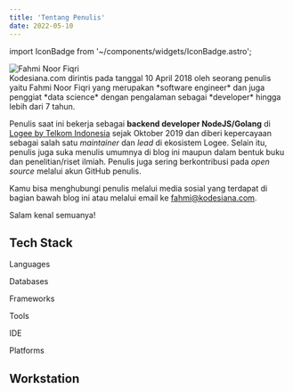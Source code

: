 ```yaml
---
title: 'Tentang Penulis'
date: 2022-05-10
---
```


import IconBadge from '~/components/widgets/IconBadge.astro';

<div class="mx-auto flex flex-wrap flex-col md:flex-row items-center">
<div class="flex flex-col w-full md:w-2/5 justify-center items-start">
    <img class="object-contain m-auto w-72" src="/me.jpg" alt="Fahmi Noor Fiqri"/>
</div>
<div class="w-full md:w-3/5">
Kodesiana.com dirintis pada tanggal 10 April 2018 oleh seorang penulis yaitu Fahmi Noor Fiqri yang merupakan *software engineer* dan juga penggiat *data science* dengan pengalaman sebagai *developer* hingga lebih dari 7 tahun.

Penulis saat ini bekerja sebagai **backend developer NodeJS/Golang** di [Logee by Telkom Indonesia](https://logee.id/)
sejak Oktober 2019 dan diberi kepercayaan sebagai salah satu _maintainer_ dan _lead_ di ekosistem Logee. Selain itu,
penulis juga suka menulis umumnya di blog ini maupun dalam bentuk buku dan penelitian/riset ilmiah. Penulis juga sering
berkontribusi pada _open source_ melalui akun GitHub penulis.

Kamu bisa menghubungi penulis melalui media sosial yang terdapat di bagian bawah blog ini atau melalui email ke
fahmi@kodesiana.com.

Salam kenal semuanya!

</div>
</div>

## Tech Stack

Languages

<div class="flex flex-wrap justify-left">
  <IconBadge icon="logos:c-sharp" content="C#" />
  <IconBadge icon="logos:typescript-icon" content="TypeScript" />
  <IconBadge icon="logos:python" content="Python" />
  <IconBadge icon="logos:go" content="Golang" />
  <div class="lg:ml-4" />
  <IconBadge icon="logos:dotnet" content=".NET" />
  <IconBadge icon="skill-icons:NodeJS-Dark" content="NodeJS" />
</div>

Databases

<div class="flex flex-wrap justify-left">
  <IconBadge icon="skill-icons:MongoDB" content="MongoDB" />
  <IconBadge icon="logos:redis" content="Redis" />
  <IconBadge icon="logos:postgresql" content="PostgreSQL" />
  <IconBadge icon="logos:sqlite" content="SQLite" />
  <IconBadge icon="logos:elasticsearch" content="Elasticsearch" />
</div>

Frameworks

<div class="flex flex-wrap justify-left">
  <IconBadge content="ASP.NET Core" />
  <IconBadge content="EntityFramework" />
  <IconBadge content="Echo" />
  <IconBadge icon="skill-icons:ExpressJS-Light" content="Express" />
  <IconBadge icon="logos:react" content="React" />
  <IconBadge icon="logos:vitejs" content="Vite" />
  <IconBadge icon="logos:astro" content="Astro" />
  <IconBadge icon="logos:tensorflow" content="TensorFlow" />
  <IconBadge icon="logos:numpy" content="NumPy" />
  <IconBadge icon="logos:opencv" content="OpenCV" />
  <IconBadge icon="simple-icons:pandas" content="Pandas" />
  <IconBadge icon="simple-icons:modin" content="Intel Modin" />
  <IconBadge icon="simple-icons:scikitlearn" content="Scikit-Learn" />
  <IconBadge icon="tabler:timeline" content="Statsmodels" />
  <IconBadge content="XGBoost" />
  <IconBadge icon="logos:intel" content="Intel oneAPI" />
</div>

Tools

<div class="flex flex-wrap justify-left">
  <IconBadge icon="logos:git-icon" content="Git" />
  <IconBadge icon="logos:kubernetes" content="Kubernetes" />
  <IconBadge icon="logos:openshift" content="OpenShift" />
  <IconBadge icon="logos:rancher-icon" content="Rancher" />
  <IconBadge icon="logos:helm" content="Helm" />
  <IconBadge icon="logos:ansible" content="Ansible" />
  <IconBadge icon="logos:terraform-icon" content="TerraForm" />
  <IconBadge icon="logos:jenkins" content="Jenkins" />
  <IconBadge icon="logos:github-actions" content="Github Actions" />
  <IconBadge icon="logos:github-copilot" content="GitHub Copilot" />
  <IconBadge icon="logos:logstash" content="Logstash" />
  <IconBadge icon="logos:kibana" content="Kibana" />
  <IconBadge icon="logos:datadog" content="DataDog" />
  <IconBadge icon="logos:nginx" content="Nginx" />
  <IconBadge icon="logos:curl" content="Curl" />
  <IconBadge icon="logos:postman-icon" content="Postman" />
  <IconBadge icon="logos:sonarqube" content="SonarQube" />
  <IconBadge icon="logos:codecov-icon" content="Codecov" />
  <IconBadge icon="logos:hashicorp-icon" content="HashiCorp" />
  <IconBadge icon="logos:datagrip" content="DataGrip" />
  <IconBadge icon="simple-icons:resharper" content="ReSharper" />
  <IconBadge icon="logos:kafka-icon" content="Apache Kafka" />
  <IconBadge icon="simple-icons:ffmpeg" content="ffmpeg" />
  <IconBadge icon="skill-icons:Powershell-Light" content="PowerShell" />
  <IconBadge icon="logos:bash-icon" content="Bash/zsh" />
  <IconBadge icon="logos:gnu" content="Makefile" />
</div>

IDE

<div class="flex flex-wrap justify-left">
  <IconBadge icon="logos:visual-studio" content="Visual Studio" />
  <IconBadge icon="logos:visual-studio-code" content="Visual Studio Code" />
  <IconBadge icon="logos:jupyter" content="Jupyter Notebook" />
  <IconBadge icon="logos:google-data-studio" content="Google Data Studio" />
</div>

Platforms

<div class="flex flex-wrap justify-left">
  <IconBadge icon="logos:microsoft-azure" content="Azure" />
  <IconBadge icon="logos:google-cloud" content="GCP" />
  <IconBadge icon="logos:firebase" content="Firebase" />
  <IconBadge icon="logos:cloudflare" content="CloudFlare" />
  <IconBadge icon="logos:raspberry-pi" content="Raspberry Pi" />
  <IconBadge icon="logos:arduino" content="Arduino" />
</div>

## Workstation

<div class="flex flex-wrap justify-left">
  <IconBadge icon="bi:motherboard" content="ASRock BM460M Steel Legend" />
  <IconBadge icon="bi:cpu" content="Intel i5-10400" />
  <IconBadge icon="bi:gpu-card" content="MSI RTX 3060" />
  <IconBadge icon="bi:memory" content="TEAM ELITE 4x8 GB" />
  <IconBadge icon="bi:device-ssd" content="ADATA SX6000LNP NVMe 512 GB" />
  <IconBadge icon="bi:device-hdd" content="WDC WD30EXRZ SATA 3.0 3 TB" />
  <IconBadge icon="bi:keyboard" content="CORSAIR K68" />
  <IconBadge icon="bi:mouse" content="CORSAIR HARPOON RGB PRO" />
  <IconBadge icon="bi:display" content="AOC U28P2U 28' IPS 4K 60Hz" />
  <IconBadge icon="bi:display" content="2 x LG MK420 24' 1080p" />
  <IconBadge icon="bi:speaker" content="Speaker Logitech Z120" />
  <IconBadge icon="bi:headset" content="dBE GM500" />
  <IconBadge icon="bi:mic" content="SOUNDTECH Condenser" />
  <IconBadge icon="bi:webcam" content="S-PRO WS-908FHD" />
</div>
